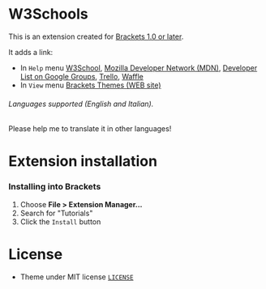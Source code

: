 # W3Schools


This is an extension created for [Brackets 1.0 or later](http://brackets.io/). 

It adds a link:

* In `Help` menu
[W3School](http://www.w3schools.com/), [Mozilla Developer Network (MDN)](https://developer.mozilla.org/), [Developer List on Google Groups](https://groups.google.com/forum/#!forum/brackets-dev), [Trello](https://trello.com/b/LCDud1Nd/brackets), [Waffle](https://waffle.io/adobe/brackets)
* In `View` menu
[Brackets Themes (WEB site)](http://brackets-themes.github.io/)

###### Languages supported (English and Italian).
Please help me to translate it in other languages!

# Extension installation

### Installing into Brackets

1. Choose **File > Extension Manager...**
2. Search for "Tutorials"
3. Click the `Install` button

# License

* Theme under MIT license [`LICENSE`](LICENSE)
